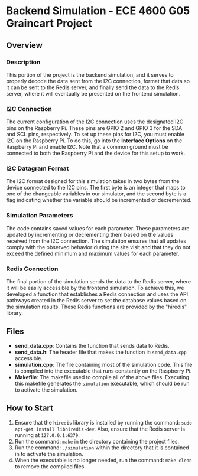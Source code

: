 # Backend Simulation - ECE 4600 G05 Graincart Project

## Overview

### Description
This portion of the project is the backend simulation, and it serves to properly decode the data sent from the I2C connection, format that data so it can be sent to the Redis server, and finally send the data to the Redis server, where it will eventually be presented on the frontend simulation.

### I2C Connection
The current configuration of the I2C connection uses the designated I2C pins on the Raspberry Pi. These pins are GPIO 2 and GPIO 3 for the SDA and SCL pins, respectively. To set up these pins for I2C, you must enable I2C on the Raspberry Pi. To do this, go into the **Interface Options** on the Raspberry Pi and enable I2C. Note that a common ground must be connected to both the Raspberry Pi and the device for this setup to work.

### I2C Datagram Format
The I2C format designed for this simulation takes in two bytes from the device connected to the I2C pins. The first byte is an integer that maps to one of the changeable variables in our simulator, and the second byte is a flag indicating whether the variable should be incremented or decremented.

### Simulation Parameters
The code contains saved values for each parameter. These parameters are updated by incrementing or decrementing them based on the values received from the I2C connection. The simulation ensures that all updates comply with the observed behavior during the site visit and that they do not exceed the defined minimum and maximum values for each parameter.

### Redis Connection
The final portion of the simulation sends the data to the Redis server, where it will be easily accessible by the frontend simulation. To achieve this, we developed a function that establishes a Redis connection and uses the API pathways created in the Redis server to set the database values based on the simulation results. These Redis functions are provided by the "hiredis" library.

## Files

- **send_data.cpp**: Contains the function that sends data to Redis.
- **send_data.h**: The header file that makes the function in `send_data.cpp` accessible.
- **simulation.cpp**: The file containing most of the simulation code. This file is compiled into the executable that runs constantly on the Raspberry Pi.
- **Makefile**: The makefile used to compile all of the above files. Executing this makefile generates the `simulation` executable, which should be run to activate the simulation.

## How to Start

1. Ensure that the `hiredis` library is installed by running the command: `sudo apt-get install libhiredis-dev`. Also, ensure that the Redis server is running at `127.0.0.1:6379`.
2. Run the command: `make` in the directory containing the project files.
3. Run the command: `./simulation` within the directory that it is contained in to activate the simulation.
4. When the executable is no longer needed, run the command: `make clean` to remove the compiled files.
